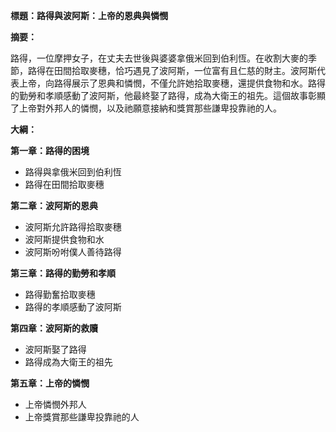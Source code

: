 **標題：路得與波阿斯：上帝的恩典與憐憫**

**摘要：**

路得，一位摩押女子，在丈夫去世後與婆婆拿俄米回到伯利恆。在收割大麥的季節，路得在田間拾取麥穗，恰巧遇見了波阿斯，一位富有且仁慈的財主。波阿斯代表上帝，向路得展示了恩典和憐憫，不僅允許她拾取麥穗，還提供食物和水。路得的勤勞和孝順感動了波阿斯，他最終娶了路得，成為大衛王的祖先。這個故事彰顯了上帝對外邦人的憐憫，以及祂願意接納和獎賞那些謙卑投靠祂的人。

**大綱：**

**第一章：路得的困境**
* 路得與拿俄米回到伯利恆
* 路得在田間拾取麥穗

**第二章：波阿斯的恩典**
* 波阿斯允許路得拾取麥穗
* 波阿斯提供食物和水
* 波阿斯吩咐僕人善待路得

**第三章：路得的勤勞和孝順**
* 路得勤奮拾取麥穗
* 路得的孝順感動了波阿斯

**第四章：波阿斯的救贖**
* 波阿斯娶了路得
* 路得成為大衛王的祖先

**第五章：上帝的憐憫**
* 上帝憐憫外邦人
* 上帝獎賞那些謙卑投靠祂的人
